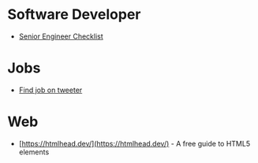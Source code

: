 # Software Developer

* [Senior Engineer Checklist](https://littleblah.com/post/2019-09-01-senior-engineer-checklist/)

# Jobs

* [Find job on tweeter](https://tweetjobs.dev/)

# Web

* [https://htmlhead.dev/](https://htmlhead.dev/) - A free guide to HTML5 <head> elements


